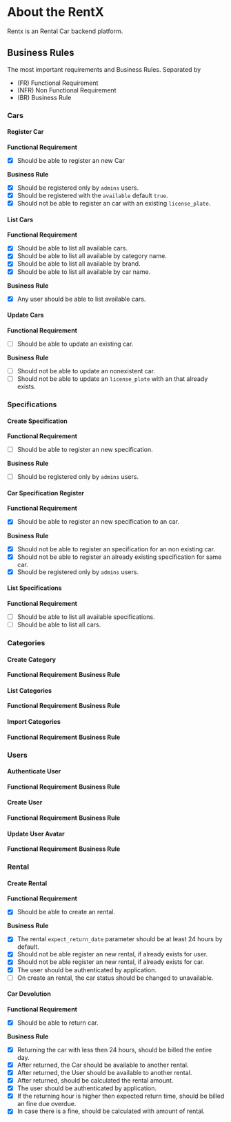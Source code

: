 # About the RentX
Rentx is an Rental Car backend platform. 

## Business Rules
The most important requirements and Business Rules. Separated by
- (FR) Functional Requirement
- (NFR) Non Functional Requirement
- (BR) Business Rule

### Cars

#### Register Car
**Functional Requirement**
- [X] Should be able to register an new Car

**Business Rule**
- [X] Should be registered only by ```admins``` users.
- [X] Should be registered with the ```available``` default ```true```.
- [X] Should not be able to register an car with an existing ```license_plate```.

#### List Cars

**Functional Requirement**
- [X] Should be able to list all available cars.
- [X] Should be able to list all available by category name.
- [X] Should be able to list all available by brand.
- [X] Should be able to list all available by car name.

**Business Rule**
- [X] Any user should be able to list available cars.

#### Update Cars

**Functional Requirement**
- [ ] Should be able to update an existing car.

**Business Rule**
- [ ] Should not be able to update an nonexistent car.
- [ ] Should not be able to update an ```license_plate``` with an that already exists.

### Specifications

#### Create Specification

**Functional Requirement**
- [ ] Should be able to register an new specification.

**Business Rule**
- [ ] Should be registered only by ```admins``` users.

#### Car Specification Register
**Functional Requirement**
- [X] Should be able to register an new specification to an car.

**Business Rule**
- [X] Should not be able to register an specification for an non existing car.
- [X] Should not be able to register an already existing specification for same car.
- [X] Should be registered only by ```admins``` users.

#### List Specifications

**Functional Requirement**
- [ ] Should be able to list all available specifications.
- [ ] Should be able to list all cars.

### Categories

#### Create Category
**Functional Requirement**
**Business Rule**

#### List Categories
**Functional Requirement**
**Business Rule**

#### Import Categories
**Functional Requirement**
**Business Rule**








### Users

#### Authenticate User
**Functional Requirement**
**Business Rule**

#### Create User
**Functional Requirement**
**Business Rule**

#### Update User Avatar
**Functional Requirement**
**Business Rule**

### Rental

#### Create Rental

**Functional Requirement**
- [X] Should be able to create an rental.

**Business Rule**
- [X] The rental ```expect_return_date``` parameter should be at least 24 hours by default.
- [X] Should not be able register an new rental, if already exists for user. 
- [X] Should not be able register an new rental, if already exists for car. 
- [X] The user should be authenticated by application.
- [ ] On create an rental, the car status should be changed to unavailable.

#### Car Devolution

**Functional Requirement**
- [X] Should be able to return car.

**Business Rule**
- [X] Returning the car with less then 24 hours, should be billed the entire day.
- [X] After returned, the Car should be available to another rental.  
- [X] After returned, the User should be available to another rental.
- [X] After returned, should be calculated the rental amount.
- [X] The user should be authenticated by application.
- [X] If the returning hour is higher then expected return time, should be billed an fine due overdue.
- [X] In case there is a fine, should be calculated with amount of rental.